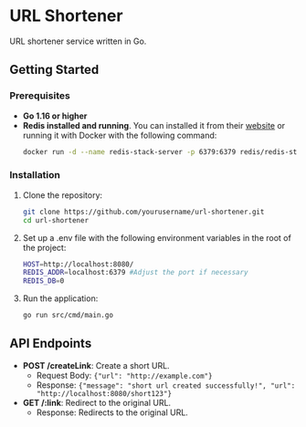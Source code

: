 # URL Shortener

URL shortener service written in Go.

## Getting Started

### Prerequisites

- **Go 1.16 or higher**
- **Redis installed and running**.
  You can installed it from their [website](https://redis.io/docs/latest/operate/oss_and_stack/install/install-redis/) or running it with Docker with the following command:
  ```bash
  docker run -d --name redis-stack-server -p 6379:6379 redis/redis-stack-server:latest
  ```

### Installation

1. Clone the repository:
   ```bash
   git clone https://github.com/yourusername/url-shortener.git
   cd url-shortener
   ```
2. Set up a .env file with the following environment variables in the root of the project:
   ```bash
   HOST=http://localhost:8080/
   REDIS_ADDR=localhost:6379 #Adjust the port if necessary
   REDIS_DB=0
   ```
3. Run the application:
   ```bash
   go run src/cmd/main.go
   ```

## API Endpoints

- **POST /createLink**: Create a short URL.
  - Request Body: `{"url": "http://example.com"}`
  - Response: `{"message": "short url created successfully!", "url": "http://localhost:8080/short123"}`
- **GET /:link**: Redirect to the original URL.
  - Response: Redirects to the original URL.
